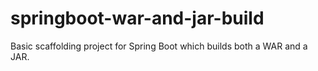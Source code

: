 # springboot-war-and-jar-build
Basic scaffolding project for Spring Boot which builds both a WAR and a JAR.
